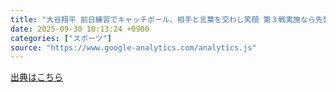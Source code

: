```yaml
---
title: "大谷翔平 前日練習でキャッチボール、相手と言葉を交わし笑顔 第３戦実施なら先発 ロバーツ監督が明言 あすからレッズとＷＣＳ - Yahoo!ニュース"
date: 2025-09-30 10:13:24 +0900
categories: ["スポーツ"]
source: "https://www.google-analytics.com/analytics.js"
---
```


[出典はこちら](https://www.google-analytics.com/analytics.js)
